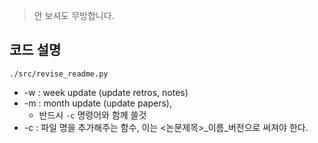 
>안 보셔도 무방합니다.

## 코드 설명
`./src/revise_readme.py`
- -w : week update (update retros, notes)
- -m : month update (update papers),
    - 반드시 `-c` 명령어와 함께 쓸것
- -c : 파일 명을 추가해주는 함수, 이는 <논문제목>_이름_버전으로 써져야 한다.